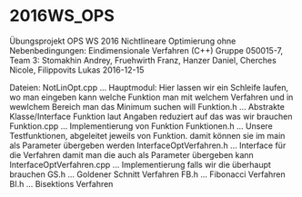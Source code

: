 # 2016WS_OPS
Übungsprojekt OPS WS 2016 Nichtlineare Optimierung ohne Nebenbedingungen: Eindimensionale Verfahren (C++)
Gruppe 050015-7, Team 3: Stomakhin Andrey, Fruehwirth Franz, Hanzer Daniel, Cherches Nicole, Filippovits Lukas 
2016-12-15

Dateien:
NotLinOpt.cpp  ... Hauptmodul: Hier lassen wir ein Schleife laufen, wo man eingeben kann welche Funktion man mit welchem Verfahren
                               und in wewlchem Bereich man das Minimum suchen will
Funktion.h     ... Abstrakte Klasse/Interface Funktion laut Angaben reduziert auf das was wir brauchen
Funktion.cpp   ... Implementierung von Funktion
Funktionen.h   ... Unsere Testfunktionen, abgeleitet jeweils von Funktion. damit können sie im main als Parameter übergeben werden
InterfaceOptVerfahren.h    ... Interface für die Verfahren damit man die auch als Parameter übergeben kann
InterfaceOptVerfahren.cpp  ... Implementierung falls wir die überhaupt brauchen
GS.h                       ... Goldener Schnitt Verfahren
FB.h                       ... Fibonacci Verfahren
BI.h                       ... Bisektions Verfahren 


